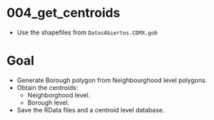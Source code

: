 # 004_get_centroids

- Use the shapefiles from ```DatosAbiertos.CDMX.gob```

# Goal

- Generate Borough polygon from Neighbourghood level polygons.
- Obtain the centroids:
	- Neighborghood level.
	- Borough level.
- Save the RData files and a centroid level database.

